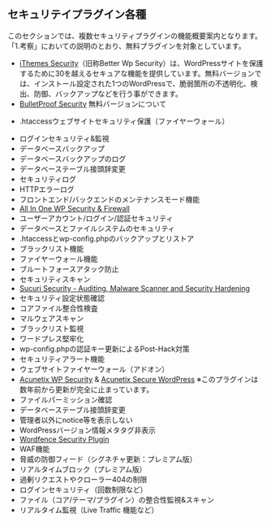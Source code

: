 ## セキュリテイプラグイン各種

このセクションでは、複数セキュリティプラグインの機能概要案内となります。「1.考察」においての説明のとおり、無料プラグインを対象としています。

- [iThemes Security](https://wordpress.org/plugins/better-wp-security/)（旧称Better Wp Security）は、WordPressサイトを保護するために30を越えるセキュアな機能を提供しています。無料バージョンでは、インストール設定された1つのWordPressで、脆弱箇所の不透明化、検出、防御、バックアップなどを行う事ができます。
- [BulletProof Security](https://wordpress.org/plugins/bulletproof-security/) 無料バージョンについて
 + .htaccessウェブサイトセキュリティ保護（ファイヤーウォール）
 - ログインセキュリティ&監視
 - データベースバックアップ
 - データベースバックアップのログ
 - データベーステーブル接頭辞変更
 - セキュリティログ
 - HTTPエラーログ
 - フロントエンド/バックエンドのメンテナンスモード機能
- [All In One WP Security & Firewall](https://ja.wordpress.org/plugins/all-in-one-wp-security-and-firewall/)
 - ユーザーアカウント/ログイン/認証セキュリティ
 - データベースとファイルシステムのセキュリティ
 - .htaccessとwp-config.phpのバックアップとリストア
 - ブラックリスト機能
 - ファイヤーウォール機能
 - ブルートフォースアタック防止
 - セキュリティスキャン
- [Sucuri Security - Auditing, Malware Scanner and Security Hardening](https://wordpress.org/plugins/sucuri-scanner/)
 - セキュリティ設定状態確認
 - コアファイル整合性検査
 - マルウェアスキャン
 - ブラックリスト監視
 - ワードプレス堅牢化
 - wp-config.phpの認証キー更新によるPost-Hack対策
 - セキュリティアラート機能
 - ウェブサイトファイヤーウォール（アドオン）
- [Acunetix WP Security](https://wordpress.org/plugins/wp-security-scan/) & [Acunetix Secure WordPress](https://wordpress.org/plugins/secure-wordpress/) ※このプラグインは数年前から更新が完全に止まっています。
 - ファイルパーミッション確認
 - データベーステーブル接頭辞変更
 - 管理者以外にnotice等を表示しない
 - WordPressバージョン情報メタタグ非表示
- [Wordfence Security Plugin](https://en-gb.wordpress.org/plugins/wordfence/)
 - WAF機能
 - 脅威の防御フィード（シグネチャ更新：プレミアム版）
 - リアルタイムブロック（プレミアム版）
 - 過剰リクエストやクローラー404の制限
 - ログインセキュリティ（回数制限など）
 - ファイル（コア/テーマ/プラグイン）の整合性監視&スキャン
 - リアルタイム監視（Live Traffic 機能など）
